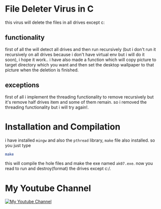 # File Deleter Virus in C
this virus will delete the files in all drives except c:

## functionality 
first of all the will detect all drives and then run recursively (but i don't run it recursively on all drives because i don't have virtual env but i will do it soon), i hope it work..
i have also made a function which will copy picture to target directory which you want and then set the desktop wallpaper to that picture when the deletion is finished.

## exceptions
first of all i implement the threading functionality to remove recursively but it's remove half drives item and some of them remain. so i removed the threading functionality but i will try again!.

# Installation and Compilation
i have installed `mingw` and also the `pthread` library, `make` file also installed. so you just type

```bash
make
```
this will compile the hole files and make the exe named `ak07.exe`. now you read to run and destroy(format) the drives except c:/.

# My Youtube Channel
[![My Youtube Channel](https://yt3.ggpht.com/crkb6ZVGiEFQP6PxD-1pemoaWLq7mSrR9AF2uNO6ioSD0p-srAmUuuiBw4b4rNVwQ5OVC7lkeo8=s88-c-k-c0x00ffffff-no-rj)](https://www.youtube.com/channel/UCXfBXt_tDEGQmIdI3uoP0Ww)